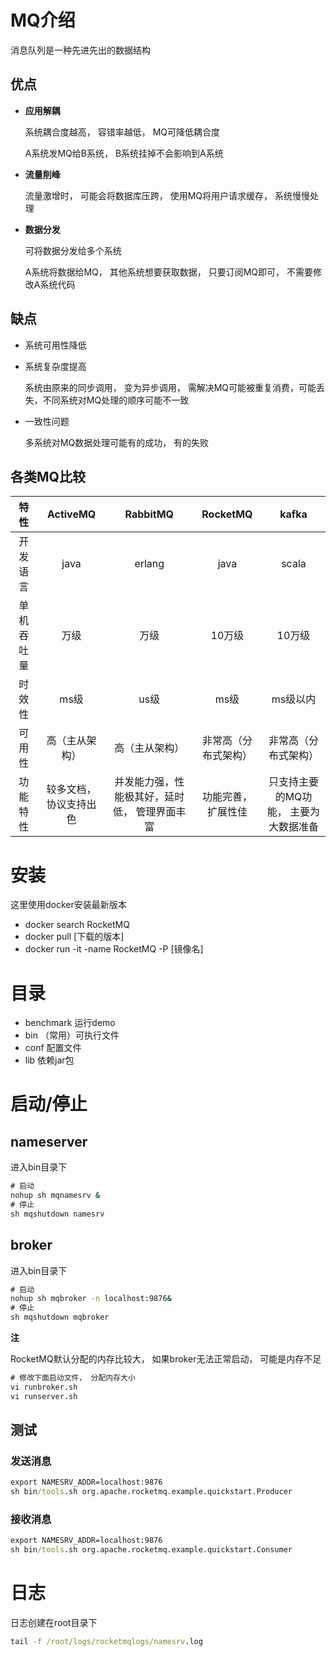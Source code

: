 # MQ介绍

消息队列是一种先进先出的数据结构

## 优点

- **应用解耦**

  系统耦合度越高， 容错率越低， MQ可降低耦合度

  A系统发MQ给B系统， B系统挂掉不会影响到A系统

- **流量削峰**

  流量激增时， 可能会将数据库压跨， 使用MQ将用户请求缓存， 系统慢慢处理

- **数据分发**

  可将数据分发给多个系统

  A系统将数据给MQ， 其他系统想要获取数据， 只要订阅MQ即可， 不需要修改A系统代码

## 缺点

- 系统可用性降低

- 系统复杂度提高

  系统由原来的同步调用， 变为异步调用， 需解决MQ可能被重复消费，可能丢失，不同系统对MQ处理的顺序可能不一致

- 一致性问题

  多系统对MQ数据处理可能有的成功， 有的失败

## 各类MQ比较

|    特性    |        ActiveMQ         |                   RabbitMQ                    |       RocketMQ       |                 kafka                 |
| :--------: | :---------------------: | :-------------------------------------------: | :------------------: | :-----------------------------------: |
|  开发语言  |          java           |                    erlang                     |         java         |                 scala                 |
| 单机吞吐量 |          万级           |                     万级                      |        10万级        |                10万级                 |
|   时效性   |          ms级           |                     us级                      |         ms级         |               ms级以内                |
|   可用性   |     高（主从架构）      |                高（主从架构）                 | 非常高（分布式架构） |         非常高（分布式架构）          |
|  功能特性  | 较多文档， 协议支持出色 | 并发能力强，性能极其好，延时低， 管理界面丰富 | 功能完善， 扩展性佳  | 只支持主要的MQ功能， 主要为大数据准备 |

# 安装

这里使用docker安装最新版本

- docker search RocketMQ
- docker pull [下载的版本]
- docker run -it -name RocketMQ -P [镜像名]

# 目录

- benchmark   运行demo
- bin （常用）可执行文件
- conf   配置文件
- lib    依赖jar包

# 启动/停止

## **nameserver**

进入bin目录下

```cmd
# 启动
nohup sh mqnamesrv &
# 停止
sh mqshutdown namesrv
```

## **broker**

进入bin目录下

```cmd
# 启动
nohup sh mqbroker -n localhost:9876&
# 停止
sh mqshutdown mqbroker
```

**注**

RocketMQ默认分配的内存比较大， 如果broker无法正常启动， 可能是内存不足

```cmd
# 修改下面启动文件， 分配内存大小
vi runbroker.sh
vi runserver.sh
```

## **测试**

### 发送消息

```cmd
export NAMESRV_ADDR=localhost:9876
sh bin/tools.sh org.apache.rocketmq.example.quickstart.Producer
```

### 接收消息

```cmd
export NAMESRV_ADDR=localhost:9876
sh bin/tools.sh org.apache.rocketmq.example.quickstart.Consumer
```

# 日志

日志创建在root目录下

```cmd
tail -f /root/logs/rocketmqlogs/namesrv.log 
```